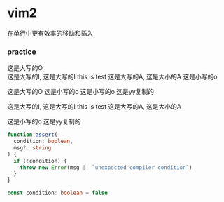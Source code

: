 # vim2
在单行中更有效率的移动和插入

### practice
  这是大写的O    
  这是大写的I, 这是大写的I this is test 这是大写的A, 这是大小的A
  这是小写的o

  这是大写的O
  这是小写的o
  这是小写的o 这是yy复制的

  这是大写的I, 这是大写的I this is test 这是大写的A, 这是大小的A

  这是小写的o 这是yy复制的
```ts
function assert(
  condition: boolean,
  msg?: string
) {
  if (!condition) {
    throw new Error(msg || `unexpected compiler condition`)
  }
}

const condition: boolean = false
```